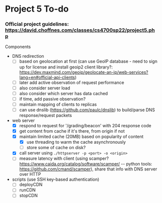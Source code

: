 # Project 5 To-do

### Official project guidelines: https://david.choffnes.com/classes/cs4700sp22/project5.php

Components
 - DNS redirection
    - [ ] based on geolocation at first (can use GeoIP database - need to sign up for license and install geoip2 client library?: https://dev.maxmind.com/geoip/geolocate-an-ip/web-services?lang=en#official-api-clients)
    - [ ] later add active observation of request performance
    - [ ] also consider server load
    - [ ] also consider which server has data cached
    - [ ] if time, add passive observation?
    - [ ] maintain mapping of clients to replicas
    - [ ] can use dnslib (https://github.com/paulc/dnslib) to build/parse DNS response/request packets
 - web server
    - [x] respond to request for '/grading/beacon' with 204 response code
    - [x] get content from cache if it's there, from origin if not
    - [x] maintain limited cache (20MB) based on popularity of content
      - [x] use threading to warm the cache asynchronously
      - [ ] store some of cache on disk?
    - [x] call server using `./httpserver -p <port> -o <origin>`
    - [ ] measure latency with client (using scamper? https://www.caida.org/catalog/software/scamper/ -- python tools: https://github.com/cmand/scamper), share that info with DNS server over HTTP
 - scripts (use SSH key-based authentication)
    - [ ] deployCDN
    - [ ] runCDN
    - [ ] stopCDN
